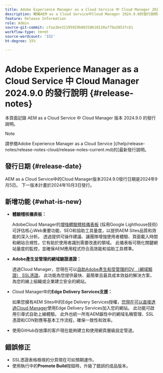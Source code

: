 ```yaml
---
title: Adobe Experience Manager as a Cloud Service 中 Cloud Manager 2024.9.0 的發行說明
description: 瞭解AEM as a Cloud Service中Cloud Manager 2024.9.0的發行說明。
feature: Release Information
role: Admin
source-git-commit: cfaa3be31195929b80310610120a779a20537c61
workflow-type: tm+mt
source-wordcount: '332'
ht-degree: 15%

---
```


# Adobe Experience Manager as a Cloud Service 中 Cloud Manager 2024.9.0 的發行說明 {#release-notes}

本頁面記錄 AEM as a Cloud Service 中 Cloud Manager 版本 2024.9.0 的發行說明。

>[!NOTE]
>
>請參閱Adobe Experience Manager as a Cloud Service ](/help/release-notes/release-notes-cloud/release-notes-current.md)的[最新發行說明。

## 發行日期 {#release-date}

AEM as a Cloud Service中的Cloud Manager版本2024.9.0發行日期是2024年9月5日。 下一版本計畫於2024年10月3日發行。

## 新增功能 {#what-is-new}

* **體驗稽核儀表板：**

  AdobeCloud Manager的[增強體驗稽核儀表板](/help/implementing/cloud-manager/experience-audit-dashboard.md) (採用Google Lighthouse技術)可評估核心Web重要功能、SEO和協助工具量度，以提供AEM Sites品質和效能的深入分析。 透過提供可操作建議、讓團隊增強使用者體驗、頁面載入時間和網站合規性，它有助於使用者識別需要改進的領域。 此儀表板可簡化關鍵網站量度的監控，並確保AEM應用程式符合高效能和協助工具標準。

* **Adobe產生並管理的網域驗證憑證：**

  透過Cloud Manager，您現在可以[自助Adobe產生和受管理的DV （網域驗證） SSL憑證](/help/implementing/cloud-manager/managing-ssl-certifications/add-ssl-certificate.md)。 此功能為您提供最快、最簡單且最具成本效益的解決方案，為您的線上組織或企業建立安全的網站。<!-- CMGR-52403 -->

* Cloud Manager中的&#x200B;**Edge Delivery Services支援：**

  如果您擁有AEM Sites中的Edge Delivery Services授權，[您現在可以直接透過Cloud Manager](/help/implementing/cloud-manager/edge-delivery-services.md)使用Edge Delivery Services加入您的網站。 此功能可啟用引導式自助上線體驗。 此外也統一所有AEM屬性中的網域名稱管理、SSL憑證和CDN對應等基本工作流程，確保一致性和效率。<!-- CMGR-49859 -->

* 使用GitHub存放庫的客戶現在能夠建立和使用網頁層級設定管道。<!--( KEEP IN? SP: YES CMGR-59046 and Slack https://cq-dev.slack.com/archives/C07LFP5BZ2L/p1725407057847379 ) -->

<!--
## Early adoption program {#early-adoption}

For a chance to test some upcoming features, be a part of Adobe's early adoption program. -->


## 錯誤修正

* SSL憑證表格檢視的分頁現在可如預期運作。<!-- (CMGR-60804 - [UI] Pagination doesn't work for ssl certificates) -->
* 使用執行中的&#x200B;**Promote Build**&#x200B;按鈕時，升級了錯誤的成品版本。<!-- ( KEEP IN? SP: YES CMGR-59519 and Slack https://cq-dev.slack.com/archives/C07LFPN2R08/p1725408253474129 ) -->

<!-- * Slack message says next release? SP: REMOVE (Leave in for now) SSL Certificates table in Cloud Manager now enables pagination in the user experience. ( https://jira.corp.adobe.com/browse/CMGR-61041 and Slack https://cq-dev.slack.com/archives/C07LFRE9QJU/p1725408553760009 ) --<>

